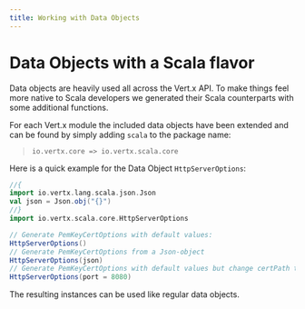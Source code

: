 ```yaml
---
title: Working with Data Objects
---
```


# Data Objects with a Scala flavor

Data objects are heavily used all across the Vert.x API. To make things feel more native to Scala developers we generated their Scala counterparts with some additional functions.

For each Vert.x module the included data objects have been extended and can be found by simply adding `scala` to the package name:

> `io.vertx.core => io.vertx.scala.core`

Here is a quick example for the Data Object `HttpServerOptions`:

```scala
//{
import io.vertx.lang.scala.json.Json
val json = Json.obj("{}")
//}
import io.vertx.scala.core.HttpServerOptions

// Generate PemKeyCertOptions with default values:
HttpServerOptions()
// Generate PemKeyCertOptions from a Json-object
HttpServerOptions(json)
// Generate PemKeyCertOptions with default values but change certPath to /tmp/certs
HttpServerOptions(port = 8080)
```

The resulting instances can be used like regular data objects.